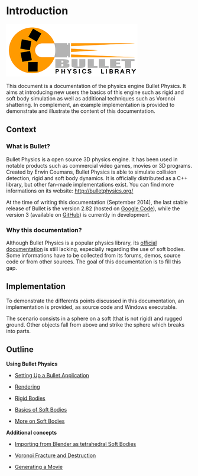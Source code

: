 Introduction
============
![Bullet logo][bullet-logo]

This document is a documentation of the physics engine Bullet Physics. It aims at introducing new users the basics of this engine such as rigid and soft body simulation as well as additional techniques such as Voronoi shattering. In complement, an example implementation  is provided to demonstrate and illustrate the content of this documentation.

Context
--------

### What is Bullet?

Bullet Physics is a open source 3D physics engine. It has been used in notable products such as commercial video games, movies or 3D programs. Created by Erwin Coumans, Bullet Physics is able to simulate collision detection, rigid and soft body dynamics. It is officially distributed as a C++ library, but other fan-made implementations exist. You can find more informations on its website: <http://bulletphysics.org/>

At the time of writing this documentation (September 2014), the last stable release of Bullet is the version 2.82 (hosted on [Google Code][bullet-2-release]), while the version 3 (available on [GitHub][bullet-3]) is currently in development.


### Why this documentation?

Although Bullet Physics is a popular physics library, its [official documentation][bullet-wiki] is still lacking, especially regarding the use of soft bodies. Some informations have to be collected from its forums, demos, source code or from other sources. The goal of this documentation is to fill this gap.

Implementation
-------------

To demonstrate the differents points discussed in this documentation, an implementation is provided, as source code and Windows executable.

The scenario consists in a sphere on a soft (that is not rigid) and rugged ground. Other objects fall from above and strike the sphere which breaks into parts.

Outline
-------

**Using Bullet Physics**

* [Setting Up a Bullet Application][setup]

* [Rendering][render]

* [Rigid Bodies][rigid]

* [Basics of Soft Bodies][soft]

* [More on Soft Bodies][soft-more]


**Additional concepts**

* [Importing from Blender as tetrahedral Soft Bodies][import]

* [Voronoi Fracture and Destruction][voronoi]

* [Generating a Movie][movie]


[bullet-logo]: img/bullet-logo.png

[bullet-3]: https://github.com/bulletphysics/bullet3
[bullet-2-release]: https://code.google.com/p/bullet/downloads/list
[bullet-wiki]: http://bulletphysics.org/mediawiki-1.5.8



[setup]: 010_setup.html
[render]: 030_render.html
[rigid]: 021_rigid.html
[soft]: 040_soft.html
[soft-more]: 041_soft_more.html

[import]: 055_import.html
[voronoi]: 060_voronoi.html
[movie]: 080_movie.html
